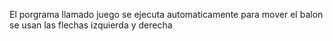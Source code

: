 El porgrama llamado juego se ejecuta automaticamente para mover el balon se usan las flechas izquierda y derecha
